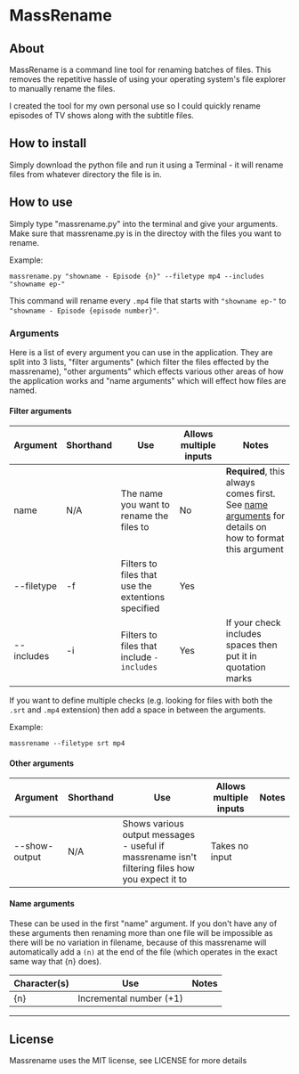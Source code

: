 # MassRename

## About
MassRename is a command line tool for renaming batches of files. This removes the repetitive hassle of using your operating system's file explorer to manually rename the files.

I created the tool for my own personal use so I could quickly rename episodes of TV shows along with the subtitle files.

## How to install
Simply download the python file and run it using a Terminal - it will rename files from whatever directory the file is in.

## How to use 
Simply type "massrename.py" into the terminal and give your arguments. Make sure that massrename.py is in the directoy with the files you want to rename.

Example:
```
massrename.py "showname - Episode {n}" --filetype mp4 --includes "showname ep-"
```
This command will rename every `.mp4` file that starts with `"showname ep-"` to `"showname - Episode {episode number}"`.

### Arguments
Here is a list of every argument you can use in the application. They are split into 3 lists, "filter arguments" (which filter the files effected by the massrename), "other arguments" which effects various other areas of how the application works and "name arguments" which will effect how files are named.

#### Filter arguments

Argument | Shorthand | Use | Allows multiple inputs | Notes
--- | --- | --- | --- | ---
name | N/A | The name you want to rename the files to | No | **Required**, this always comes first. See [name arguments](name_arguments) for details on how to format this argument
--filetype | -f | Filters to files that use the extentions specified | Yes | 
--includes | -i | Filters to files that include `-includes` | Yes | If your check includes spaces then put it in quotation marks 

If you want to define multiple checks (e.g. looking for files with both the `.srt` and `.mp4` extension) then add a space in between the arguments.

Example:
```
massrename --filetype srt mp4
```


#### Other arguments

Argument | Shorthand | Use | Allows multiple inputs | Notes
--- | --- | --- | --- | ---
--show-output | N/A | Shows various output messages - useful if massrename isn't filtering files how you expect it to | Takes no input

#### Name arguments
These can be used in the first "name" argument. If you don't have any of these arguments then renaming more than one file will be impossible as there will be no variation in filename, because of this massrename will automatically add a `(n)` at the end of the file (which operates in the exact same way that {n} does).

Character(s) | Use | Notes
--- | --- | ---
{n} | Incremental number (+1) | 

---

## License
Massrename uses the MIT license, see LICENSE for more details

